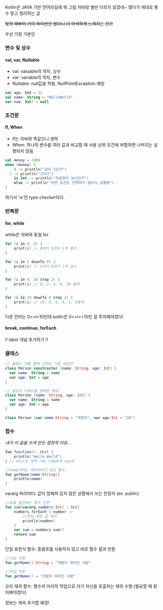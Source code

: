 Kotlin은 JAVA 기반 언어라길래 뭐 그럼 자바랑 별반 다르지 않겠네~ 했다가 제대로 통수 맞고 정리하는 글

~~방학 때부터 거의 파이썬만 썼더니 더 어색하게 느껴지는 건가~~

우선 가장 기본인
### 변수 및 상수
#### val, var, Nullable
- val: valuable의 약자, 상수
- var: variable의 약자, 변수
- Nullable: null값을 허용, NullPointException 예방
```kotlin
var age: Int = 23
val name: String = "HelloWorld"
var num: Int? = null
```

### 조건문
#### If, When
- If는 자바와 똑같으니 생략
- When: 하나의 변수를 여러 값과 비교할 때 사용 
상위 조건에 부합하면 나머지는 실행되지 않음
``` kotlin
val money = 1000
when (money) {
	0 -> println("값이 1인가")
  1 -> println("1이다")
    is Int -> println("자료형이 Int인가")
    else -> println("어떤 조건도 만족하지 않아서 실행됨")
}
```
여기서 'is'란 type checker이다.

### 반복문
#### for, while
while은 자바와 동일
for
```kotlin
for (i in 0..5) {
	print(i) // 0부터 5까지 1씩 증가
}

for (i in 5 downTo 0) {
	print(i) // 5부터 0까지 1씩 감소
}

for (i in 0..10 step 2) {
	print(i) // 0, 2, 4, 8, 10 출력
}

for (i in 10 downTo 0 step 2) {
	print(i) // 10, 8, 6, 4, 2, 0출력
}
```
다른 언어는 0<=i<10인데 kotlin은 0<=i<=10인 걸 주의해야겠다!

#### break, continue, forEach

!! label 개념 추가하기 !!

### 클래스
``` kotlin
// 클래스 이름 옆에 선언된 기본 생성자
class Person constructor (name: String, age: Int) {
  var name: String = name
  var age: Int = age
}

// 생성자 키워드를 생략한 형태
class Person (name: String, age: Int) {
  var name: String = name
  var age: Int = age
}

class Person (var name:String = "개발자", var age:Int = "20")
```	

### 함수
_내가 이 글을 쓰게 만든 결정적 이유..._
``` kotlin
fun function(): Unit {
	println("Hello World")
} // Unit은 생략 가능 (JAVA의 void)

//name이라는 파라미터가 있는 함수
fun getName(name:String){
    println(name)  
}
```
vararg 파라미터: 값이 정해져 있지 않은 상황에서 쓰는 한정자 (ex. public) 

``` kotlin
//값을 합산하는 함수 선언
fun sum(vararg numbers:Int) : Int{
    numbers.forEach { number ->
        //전달 받은 값 확인
        println(number)
    }
    var sum = numbers.sum()
    return sum
}
```

단일 표현식 함수: 중괄호를 사용하지 않고 바로 함수 결과 반환
``` kotlin
//타입 지정
fun getName():String = "개발이 취미인 사람"

//타입 추론
fun getName() = "개발이 취미인 사람"
```

꼬리 재귀 함수: 함수의 마지막 작업으로 자기 자신을 호출하는 재귀 수행 (필요할 때 찾아봐야겠다)

정보는 계속 추가할 예정!

